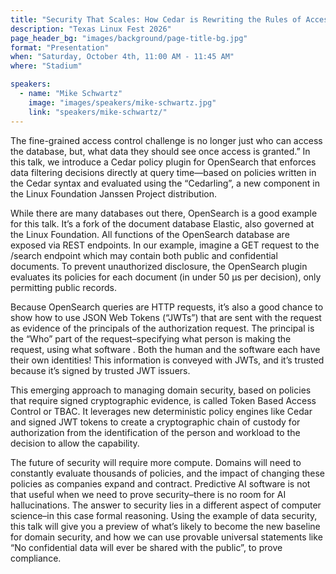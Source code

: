 ```yaml
---
title: "Security That Scales: How Cedar is Rewriting the Rules of Access"
description: "Texas Linux Fest 2026"
page_header_bg: "images/background/page-title-bg.jpg"
format: "Presentation"
when: "Saturday, October 4th, 11:00 AM - 11:45 AM"
where: "Stadium"

speakers:
  - name: "Mike Schwartz"
    image: "images/speakers/mike-schwartz.jpg"
    link: "speakers/mike-schwartz/"
---
```


The fine-grained access control challenge is no longer just who can access the 
database, but, what data they should see once access is granted.” In this talk, 
we introduce a Cedar policy plugin for OpenSearch that enforces data filtering 
decisions directly at query time—based on policies written in the Cedar syntax 
and evaluated using the “Cedarling”, a new component in the Linux Foundation 
Janssen Project distribution.

While there are many databases out there, OpenSearch is a good example for this 
talk. It’s a fork of the document database Elastic, also governed at the Linux 
Foundation. All functions of the OpenSearch database are exposed via REST 
endpoints. In our example, imagine a GET request to the /search endpoint which 
may contain both public and confidential documents. To prevent unauthorized 
disclosure, the OpenSearch plugin evaluates its policies for each document (in 
under 50 µs per decision), only permitting public records.

Because OpenSearch queries are HTTP requests, it’s also a good chance to show 
how to use JSON Web Tokens (“JWTs”) that are sent with the request as evidence 
of the principals of the authorization request. The principal is the “Who” part 
of the request–specifying what person is making the request, using what software
. Both the human and the software each have their own identities! This 
information is conveyed with JWTs, and it’s trusted because it’s signed by 
trusted JWT issuers.

This emerging approach to managing domain security, based on policies that 
require signed cryptographic evidence, is called Token Based Access Control or 
TBAC. It leverages new deterministic policy engines like Cedar and signed JWT 
tokens to create a cryptographic chain of custody for authorization from the 
identification of the person and workload to the decision to allow the 
capability.

The future of security will require more compute. Domains will need to 
constantly evaluate thousands of policies, and the impact of changing these 
policies as companies expand and contract. Predictive AI software is not that 
useful when we need to prove security–there is no room for AI hallucinations. 
The answer to security lies in a different aspect of computer science–in this 
case formal reasoning. Using the example of data security, this talk will give 
you a preview of what’s likely to become the new baseline for domain security, 
and how we can use provable universal statements like “No confidential data 
will ever be shared with the public”, to prove compliance.
